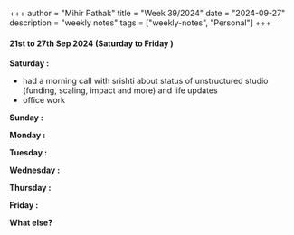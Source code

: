 +++
author = "Mihir Pathak"
title = "Week 39/2024"
date = "2024-09-27"
description = "weekly notes"
tags = ["weekly-notes", "Personal"]
+++

#### 21st to 27th Sep 2024 (Saturday to Friday )

**Saturday :**

- had a morning call with srishti about status of unstructured studio (funding, scaling, impact and more) and life updates
- office work 

**Sunday :**


**Monday :**

**Tuesday :**


**Wednesday :**


**Thursday :**


**Friday :**



**What else?**


